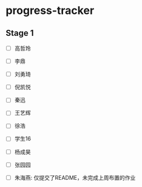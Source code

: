 # progress-tracker
## Stage 1
- [ ] 高哲玲
- [ ] 李鼎
- [ ] 刘勇琦
- [ ] 倪凯悦
- [ ] 秦迅
- [ ] 王艺辉
- [ ] 徐浩
- [ ] 学生16
- [ ] 杨成昊
- [ ] 张园园
- [ ] 朱海燕: 仅提交了README，未完成上周布置的作业

